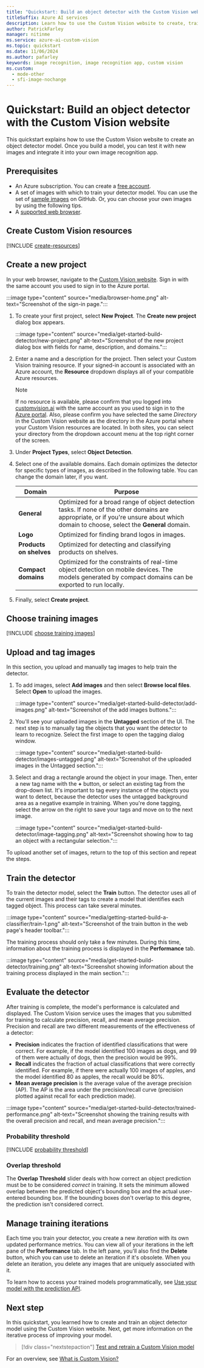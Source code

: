 ```yaml
---
title: "Quickstart: Build an object detector with the Custom Vision website"
titleSuffix: Azure AI services
description: Learn how to use the Custom Vision website to create, train, and test an object detector model.
author: PatrickFarley
manager: nitinme
ms.service: azure-ai-custom-vision
ms.topic: quickstart
ms.date: 11/06/2024
ms.author: pafarley
keywords: image recognition, image recognition app, custom vision
ms.custom:
  - mode-other
  - sfi-image-nochange
---
```


# Quickstart: Build an object detector with the Custom Vision website

This quickstart explains how to use the Custom Vision website to create an object detector model. Once you build a model, you can test it with new images and integrate it into your own image recognition app.

## Prerequisites

- An Azure subscription. You can create a [free account](https://azure.microsoft.com/pricing/purchase-options/azure-account?cid=msft_learn).
- A set of images with which to train your detector model. You can use the set of [sample images](https://github.com/Azure-Samples/cognitive-services-python-sdk-samples/tree/master/samples/vision/images) on GitHub. Or, you can choose your own images by using the following tips.
- A [supported web browser](overview.md#supported-browsers).

## Create Custom Vision resources

[!INCLUDE [create-resources](includes/create-resources.md)]

## Create a new project

In your web browser, navigate to the [Custom Vision website](https://customvision.ai). Sign in with the same account you used to sign in to the Azure portal.

:::image type="content" source="media/browser-home.png" alt-text="Screenshot of the sign-in page.":::

1. To create your first project, select **New Project**. The **Create new project** dialog box appears.

    :::image type="content" source="media/get-started-build-detector/new-project.png" alt-text="Screenshot of the new project dialog box with fields for name, description, and domains.":::

1. Enter a name and a description for the project. Then select your Custom Vision training resource. If your signed-in account is associated with an Azure account, the **Resource** dropdown displays all of your compatible Azure resources.

   > [!NOTE]
   > If no resource is available, please confirm that you logged into [customvision.ai](https://customvision.ai) with the same account as you used to sign in to the [Azure portal](https://portal.azure.com). Also, please confirm you have selected the same *Directory* in the Custom Vision website as the directory in the Azure portal where your Custom Vision resources are located. In both sites, you can select your directory from the dropdown account menu at the top right corner of the screen.

1. Under **Project Types**, select **Object Detection**.

1. Select one of the available domains. Each domain optimizes the detector for specific types of images, as described in the following table. You can change the domain later, if you want.

    |Domain|Purpose|
    |---|---|
    |__General__| Optimized for a broad range of object detection tasks. If none of the other domains are appropriate, or if you're unsure about which domain to choose, select the __General__ domain. |
    |__Logo__|Optimized for finding brand logos in images.|
    |__Products on shelves__|Optimized for detecting and classifying products on shelves.|
    |__Compact domains__| Optimized for the constraints of real-time object detection on mobile devices. The models generated by compact domains can be exported to run locally.|

1. Finally, select __Create project__.

## Choose training images

[!INCLUDE [choose training images](includes/choose-training-images.md)]

## Upload and tag images

In this section, you upload and manually tag images to help train the detector. 

1. To add images, select __Add images__ and then select __Browse local files__. Select __Open__ to upload the images.

    :::image type="content" source="media/get-started-build-detector/add-images.png" alt-text="Screenshot of the add images buttons.":::

1. You'll see your uploaded images in the **Untagged** section of the UI. The next step is to manually tag the objects that you want the detector to learn to recognize. Select the first image to open the tagging dialog window.

    :::image type="content" source="media/get-started-build-detector/images-untagged.png" alt-text="Screenshot of the uploaded images in the Untagged section.":::

1. Select and drag a rectangle around the object in your image. Then, enter a new tag name with the **+** button, or select an existing tag from the drop-down list. It's important to tag every instance of the objects you want to detect, because the detector uses the untagged background area as a negative example in training. When you're done tagging, select the arrow on the right to save your tags and move on to the next image.

    :::image type="content" source="media/get-started-build-detector/image-tagging.png" alt-text="Screenshot showing how to tag an object with a rectangular selection.":::

To upload another set of images, return to the top of this section and repeat the steps.

## Train the detector

To train the detector model, select the **Train** button. The detector uses all of the current images and their tags to create a model that identifies each tagged object. This process can take several minutes.

:::image type="content" source="media/getting-started-build-a-classifier/train-1.png" alt-text="Screenshot of the train button in the web page's header toolbar.":::

The training process should only take a few minutes. During this time, information about the training process is displayed in the **Performance** tab.

:::image type="content" source="media/get-started-build-detector/training.png" alt-text="Screenshot showing information about the training process displayed in the main section.":::

## Evaluate the detector

After training is complete, the model's performance is calculated and displayed. The Custom Vision service uses the images that you submitted for training to calculate precision, recall, and mean average precision. Precision and recall are two different measurements of the effectiveness of a detector:

- **Precision** indicates the fraction of identified classifications that were correct. For example, if the model identified 100 images as dogs, and 99 of them were actually of dogs, then the precision would be 99%.
- **Recall** indicates the fraction of actual classifications that were correctly identified. For example, if there were actually 100 images of apples, and the model identified 80 as apples, the recall would be 80%.
- **Mean average precision** is the average value of the average precision (AP). The AP is the area under the precision/recall curve (precision plotted against recall for each prediction made).

:::image type="content" source="media/get-started-build-detector/trained-performance.png" alt-text="Screenshot showing the training results with the overall precision and recall, and mean average precision.":::

### Probability threshold

[!INCLUDE [probability threshold](includes/probability-threshold.md)]

### Overlap threshold

The **Overlap Threshold** slider deals with how correct an object prediction must be to be considered *correct* in training. It sets the minimum allowed overlap between the predicted object's bounding box and the actual user-entered bounding box. If the bounding boxes don't overlap to this degree, the prediction isn't considered correct.

## Manage training iterations

Each time you train your detector, you create a new _iteration_ with its own updated performance metrics. You can view all of your iterations in the left pane of the **Performance** tab. In the left pane, you'll also find the **Delete** button, which you can use to delete an iteration if it's obsolete. When you delete an iteration, you delete any images that are uniquely associated with it.

To learn how to access your trained models programmatically, see [Use your model with the prediction API](./use-prediction-api.md).

## Next step

In this quickstart, you learned how to create and train an object detector model using the Custom Vision website. Next, get more information on the iterative process of improving your model.

> [!div class="nextstepaction"]
> [Test and retrain a Custom Vision model](test-your-model.md)

For an overview, see [What is Custom Vision?](./overview.md)
